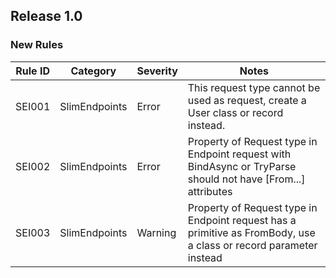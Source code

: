 ## Release 1.0

### New Rules

Rule ID | Category        | Severity | Notes
--------|-----------------|----------|--------------------
SEI001  | SlimEndpoints   | Error    | This request type cannot be used as request, create a User class or record instead.
SEI002  | SlimEndpoints   | Error    | Property of Request type in Endpoint request with BindAsync or TryParse should not have [From...] attributes
SEI003  | SlimEndpoints   | Warning  | Property of Request type in Endpoint request has a primitive as FromBody, use a class or record parameter instead